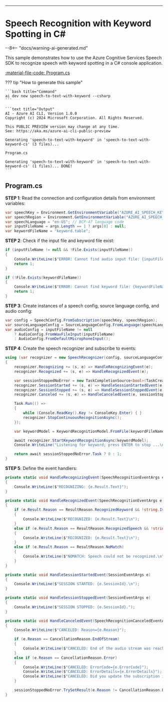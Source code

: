 ---
# Speech Recognition with Keyword Spotting in C\#

--8<-- "docs/warning-ai-generated.md"

This sample demonstrates how to use the Azure Cognitive Services Speech SDK to recognize speech with keyword spotting in a C# console application.

[:material-file-code: Program.cs](./samples/speech-to-text-with-keyword-cs/Program.cs)

??? tip "How to generate this sample"

    ```bash title="Command"
    ai dev new speech-to-text-with-keyword --csharp
    ```

    ```text title="Output"
    AI - Azure AI CLI, Version 1.0.0
    Copyright (c) 2024 Microsoft Corporation. All Rights Reserved.

    This PUBLIC PREVIEW version may change at any time.
    See: https://aka.ms/azure-ai-cli-public-preview

    Generating 'speech-to-text-with-keyword' in 'speech-to-text-with-keyword-cs' (3 files)...

    Program.cs

    Generating 'speech-to-text-with-keyword' in 'speech-to-text-with-keyword-cs' (1 files)... DONE!
    ```

## Program.cs

**STEP 1**: Read the connection and configuration details from environment variables:

```csharp title="Program.cs"
var speechKey = Environment.GetEnvironmentVariable("AZURE_AI_SPEECH_KEY") ?? "<insert your Speech Service API key here>";
var speechRegion = Environment.GetEnvironmentVariable("AZURE_AI_SPEECH_REGION") ?? "<insert your Speech Service region here>";
var speechLanguage = "en-US"; // BCP-47 language code
var inputFileName = args.Length == 1 ? args[0] : null;
var keywordFileName = "keyword.table";
```

**STEP 2**: Check if the input file and keyword file exist:

```csharp title="Program.cs"
if (inputFileName != null && !File.Exists(inputFileName))
{
    Console.WriteLine($"ERROR: Cannot find audio input file: {inputFileName}");
    return 1;
}

if (!File.Exists(keywordFileName))
{
    Console.WriteLine($"ERROR: Cannot find keyword file: {keywordFileName}");
    return 1;
}
```

**STEP 3**: Create instances of a speech config, source language config, and audio config:

```csharp title="Program.cs"
var config = SpeechConfig.FromSubscription(speechKey, speechRegion);
var sourceLanguageConfig = SourceLanguageConfig.FromLanguage(speechLanguage);
var audioConfig = inputFileName != null
    ? AudioConfig.FromWavFileInput(inputFileName)
    : AudioConfig.FromDefaultMicrophoneInput();
```

**STEP 4**: Create the speech recognizer and subscribe to events:

```csharp title="Program.cs"
using (var recognizer = new SpeechRecognizer(config, sourceLanguageConfig, audioConfig))
{
    recognizer.Recognizing += (s, e) => HandleRecognizingEvent(e);
    recognizer.Recognized += (s, e) => HandleRecognizedEvent(e);

    var sessionStoppedNoError = new TaskCompletionSource<bool>(TaskCreationOptions.RunContinuationsAsynchronously);
    recognizer.SessionStarted += (s, e) => HandleSessionStartedEvent(e);
    recognizer.SessionStopped += (s, e) => HandleSessionStoppedEvent(e);
    recognizer.Canceled += (s, e) => HandleCanceledEvent(e, sessionStoppedNoError);

    Task.Run(() =>
    {
        while (Console.ReadKey().Key != ConsoleKey.Enter) { }
        recognizer.StopContinuousRecognitionAsync();
    });

    var keywordModel = KeywordRecognitionModel.FromFile(keywordFileName);

    await recognizer.StartKeywordRecognitionAsync(keywordModel);
    Console.WriteLine("Listening for keyword; press ENTER to stop ...\n");

    return await sessionStoppedNoError.Task ? 0 : 1;
}
```

**STEP 5**: Define the event handlers:

```csharp title="Program.cs"
private static void HandleRecognizingEvent(SpeechRecognitionEventArgs e)
{
    Console.WriteLine($"RECOGNIZING: {e.Result.Text}");
}

private static void HandleRecognizedEvent(SpeechRecognitionEventArgs e)
{
    if (e.Result.Reason == ResultReason.RecognizedKeyword && !string.IsNullOrEmpty(e.Result.Text))
    {
        Console.WriteLine($"RECOGNIZED: {e.Result.Text}\n");
    }
    else if (e.Result.Reason == ResultReason.RecognizedSpeech && !string.IsNullOrEmpty(e.Result.Text))
    {
        Console.WriteLine($"RECOGNIZED: {e.Result.Text}\n");
    }
    else if (e.Result.Reason == ResultReason.NoMatch)
    {
        Console.WriteLine($"NOMATCH: Speech could not be recognized.\n");
    }
}

private static void HandleSessionStartedEvent(SessionEventArgs e)
{
    Console.WriteLine($"SESSION STARTED: {e.SessionId}.\n");
}

private static void HandleSessionStoppedEvent(SessionEventArgs e)
{
    Console.WriteLine($"SESSION STOPPED: {e.SessionId}.");
}

private static void HandleCanceledEvent(SpeechRecognitionCanceledEventArgs e, TaskCompletionSource<bool> sessionStoppedNoError)
{
    Console.WriteLine($"CANCELED: Reason={e.Reason}");

    if (e.Reason == CancellationReason.EndOfStream)
    {
        Console.WriteLine($"CANCELED: End of the audio stream was reached.");
    }
    else if (e.Reason == CancellationReason.Error)
    {
        Console.WriteLine($"CANCELED: ErrorCode={e.ErrorCode}");
        Console.WriteLine($"CANCELED: ErrorDetails={e.ErrorDetails}");
        Console.WriteLine($"CANCELED: Did you update the subscription info?");
    }

    sessionStoppedNoError.TrySetResult(e.Reason != CancellationReason.Error);
}
```
